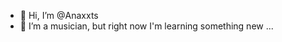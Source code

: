 - 👋 Hi, I’m @Anaxxts
- 👀 I’m a musician, but right now I'm learning something new ...
<!---
Anaxxts/Anaxxts is a ✨ special ✨ repository because its `README.md` (this file) appears on your GitHub profile.
You can click the Preview link to take a look at your changes.
--->
